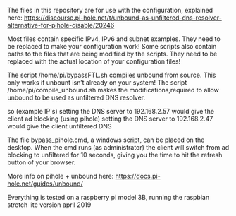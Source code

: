 The files in this repository are for use with the configuration, explained here:
https://discourse.pi-hole.net/t/unbound-as-unfiltered-dns-resolver-alternative-for-pihole-disable/20246

Most files contain specific IPv4, IPv6 and subnet examples.
They need to be replaced to make your configuration work!
Some scripts also contain paths to the files that are being modified by the scripts.
They need to be replaced with the actual location of your configuration files!

The script /home/pi/bypassFTL.sh compiles unbound from source. This only works if unbount isn’t already on your system!
The script /home/pi/compile_unbound.sh makes the modifications,required to allow unbound to be used as unfiltered DNS resolver.

so (example IP's)
setting the DNS server to 192.168.2.57 would give the client ad blocking (using pihole)
setting the DNS server to 192.168.2.47 would give the client unfiltered DNS

The file bypass_pihole.cmd, a windows script, can be placed on the desktop. When the cmd runs (as administrator) the client will switch from ad blocking to unfiltered for 10 seconds, giving you the time to hit the refresh button of your browser. 

More info on pihole + unbound here:
https://docs.pi-hole.net/guides/unbound/

Everything is tested on a raspberry pi model 3B, running the raspbian stretch lite version april 2019
